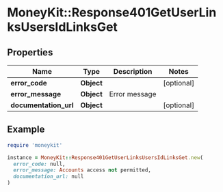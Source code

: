 # MoneyKit::Response401GetUserLinksUsersIdLinksGet

## Properties

| Name | Type | Description | Notes |
| ---- | ---- | ----------- | ----- |
| **error_code** | **Object** |  | [optional] |
| **error_message** | **Object** | Error message |  |
| **documentation_url** | **Object** |  | [optional] |

## Example

```ruby
require 'moneykit'

instance = MoneyKit::Response401GetUserLinksUsersIdLinksGet.new(
  error_code: null,
  error_message: Accounts access not permitted,
  documentation_url: null
)
```

